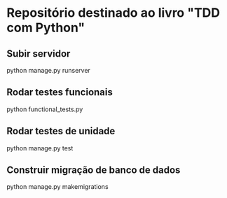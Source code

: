 # Repositório destinado ao livro "TDD com Python"

## Subir servidor
python manage.py runserver

## Rodar testes funcionais
python functional_tests.py

## Rodar testes de unidade
python manage.py test

## Construir migração de banco de dados
python manage.py makemigrations